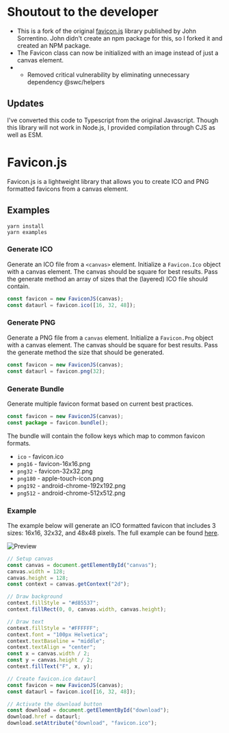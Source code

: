 # Shoutout to the developer

- This is a fork of the original [favicon.js](https://github.com/johnsorrentino/favicon.js) library published by John Sorrentino. John didn't create an npm package for this, so I forked it and created an NPM package.
- The Favicon class can now be initialized with an image instead of just a canvas element.
- - Removed critical vulnerability by eliminating unnecessary dependency @swc/helpers

## Updates

I've converted this code to Typescript from the original Javascript. Though this library will not work in Node.js, I provided compilation through CJS as well as ESM.

# Favicon.js

Favicon.js is a lightweight library that allows you to create ICO and PNG formatted favicons from a canvas element.

## Examples

```
yarn install
yarn examples
```

### Generate ICO

Generate an ICO file from a `<canvas>` element. Initialize a `Favicon.Ico` object with a canvas element. The canvas should be square for best results. Pass the generate method an array of sizes that the (layered) ICO file should contain.

```JavaScript
const favicon = new FaviconJS(canvas);
const dataurl = favicon.ico([16, 32, 48]);
```

### Generate PNG

Generate a PNG file from a `canvas` element. Initialize a `Favicon.Png` object with a canvas element. The canvas should be square for best results. Pass the generate method the size that should be generated.

```JavaScript
const favicon = new FaviconJS(canvas);
const dataurl = favicon.png(32);
```

### Generate Bundle

Generate multiple favicon format based on current best practices.

```JavaScript
const favicon = new FaviconJS(canvas);
const package = favicon.bundle();
```

The bundle will contain the follow keys which map to common favicon formats.

- `ico` - favicon.ico
- `png16` - favicon-16x16.png
- `png32` - favicon-32x32.png
- `png180` - apple-touch-icon.png
- `png192` - android-chrome-192x192.png
- `png512` - android-chrome-512x512.png

### Example

The example below will generate an ICO formatted favicon that includes 3 sizes: 16x16, 32x32, and 48x48 pixels. The full example can be found [here](./examples/ico.html).

![Preview](./examples/preview.png)

```JavaScript
// Setup canvas
const canvas = document.getElementById("canvas");
canvas.width = 128;
canvas.height = 128;
const context = canvas.getContext("2d");

// Draw background
context.fillStyle = "#d85537";
context.fillRect(0, 0, canvas.width, canvas.height);

// Draw text
context.fillStyle = "#FFFFFF";
context.font = "100px Helvetica";
context.textBaseline = "middle";
context.textAlign = "center";
const x = canvas.width / 2;
const y = canvas.height / 2;
context.fillText("F", x, y);

// Create favicon.ico dataurl
const favicon = new FaviconJS(canvas);
const dataurl = favicon.ico([16, 32, 48]);

// Activate the download button
const download = document.getElementById("download");
download.href = dataurl;
download.setAttribute("download", "favicon.ico");
```
